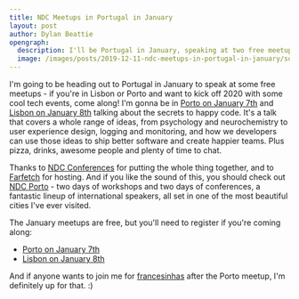 ```yaml
---
title: NDC Meetups in Portugal in January
layout: post
author: Dylan Beattie
opengraph: 
  description: I'll be Portugal in January, speaking at two free meetups organised by NDC Conferences and hosted by Farfetch - check them out!
  image: /images/posts/2019-12-11-ndc-meetups-in-portugal-in-january/summary_large_image.jpg
---
```

I'm going to be heading out to Portugal in January to speak at some free meetups - if you're 
in Lisbon or Porto and want to kick off 2020 with some cool tech events, come along! I'm gonna be in [Porto on January 7th](https://www.eventbrite.co.uk/e/ndc-meetup-with-dylan-beattie-farfetch-porto-tickets-85068182223) and [Lisbon on January 8th](https://www.eventbrite.co.uk/e/ndc-meetup-with-dylan-beattie-farfetch-lisbon-tickets-85618592515) talking about the secrets to happy code. It's a talk that covers a whole range of ideas, from psychology and neurochemistry to user experience design, logging and monitoring, and how we developers can use those ideas to ship better software and create happier teams. Plus pizza, drinks, awesome people and plenty of time to chat.

Thanks to [NDC Conferences](https://ndc-conferences.com) for putting the whole thing together, and to [Farfetch](https://farfetchtechblog.com/en/) for hosting. And if you like the sound of this, you should check out [NDC Porto](https://ndcporto.com/) - two days of workshops and two days of conferences, a fantastic lineup of international speakers, all set in one of the most beautiful cities I've ever visited.

The January meetups are free, but you'll need to register if you're coming along:

* [Porto on January 7th](https://www.eventbrite.co.uk/e/ndc-meetup-with-dylan-beattie-farfetch-porto-tickets-85068182223)
* [Lisbon on January 8th](https://www.eventbrite.co.uk/e/ndc-meetup-with-dylan-beattie-farfetch-lisbon-tickets-85618592515) 

And if anyone wants to join me for [francesinhas](https://en.wikipedia.org/wiki/Francesinha) after the Porto meetup, I'm definitely up for that. :)